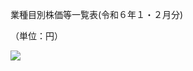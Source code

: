 業種目別株価等一覧表(令和６年１・２月分)

（単位：円）

![](https://www.nta.go.jp/tmp/988aa167-3317-44fe-8c10-a2b4da30ba98/images/30aa01e3eaa26ee71f9aa5e79547ca54c08460e437edf95c76cc7c38fc008112.jpg)